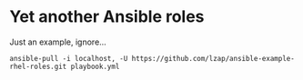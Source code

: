 # Yet another Ansible roles

Just an example, ignore...

```
ansible-pull -i localhost, -U https://github.com/lzap/ansible-example-rhel-roles.git playbook.yml
```
